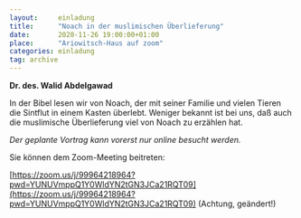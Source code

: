 ```yaml
---
layout:     einladung
title:      "Noach in der muslimischen Überlieferung"
date:       2020-11-26 19:00:00+01:00
place:      "Ariowitsch-Haus auf zoom"
categories: einladung
tag: archive
---
```


**Dr. des. Walid Abdelgawad**

In der Bibel lesen wir von Noach, der mit seiner Familie und vielen Tieren die Sintflut in einem Kasten überlebt. Weniger bekannt ist bei uns, daß auch die muslimische Überlieferung viel von Noach zu erzählen hat.

*Der geplante Vortrag kann vorerst nur online besucht werden.*

Sie können dem Zoom-Meeting beitreten:

[https://zoom.us/j/99964218964?pwd=YUNUVmppQ1Y0WldYN2tGN3JCa21RQT09](https://zoom.us/j/99964218964?pwd=YUNUVmppQ1Y0WldYN2tGN3JCa21RQT09) (Achtung, geändert!)
